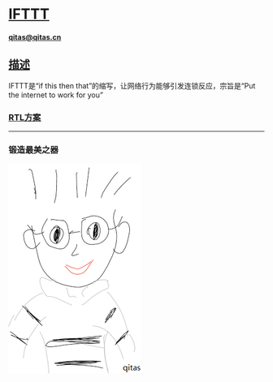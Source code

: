 # [IFTTT](https://github.com/qitas/IFTTT) 

#### qitas@qitas.cn

## [描述](https://github.com/qitas/IFTTT/wiki) 

IFTTT是“if this then that”的缩写，让网络行为能够引发连锁反应，宗旨是“Put the internet to work for you”

### [RTL方案](https://github.com/sochub/RTL) 

---

### 锻造最美之器

[![sites](qitas/qitas.png)](http://www.qitas.cn)

